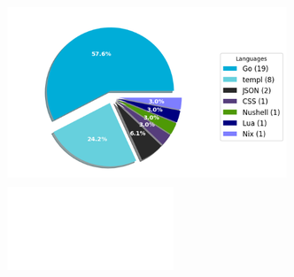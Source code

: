![Weekly Commit Distribution Per Language](./commit_distribution_week_39.png)

![Resume / CV](./cv-public.pdf)
